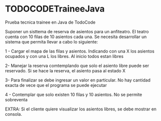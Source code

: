 # TODOCODETraineeJava
Prueba tecnica trainee en Java de TodoCode

Suponer un sisttema de reserva de asientos para un anfiteatro. El teatro cuenta con 10 filas de 10 asientos cada una. Se necesita desarrollar un sistema que permita llevar a cabo lo siguiente:

1 - Cargar el mapa de las filas y asientos. Indicando con una X los asientos ocupados y con una L los libres. Al inicio todos estan libres

2- Manejar la reserva comtemplando que solo el asiento libre puede ser reservado. Si se hace la reserva, el asiento pasa al estado X

3- Para finalizar se debe ingresar un valor en particular. No hay cantidad exacta de vece que el programa se puede ejecutar

4 - Contemplar que solo existen 10 filas y 10 asientos. No se permite sobreventa

EXTRA: Si el cliente quiere visualizar los asientos libres, se debe mostrar en consola. 
